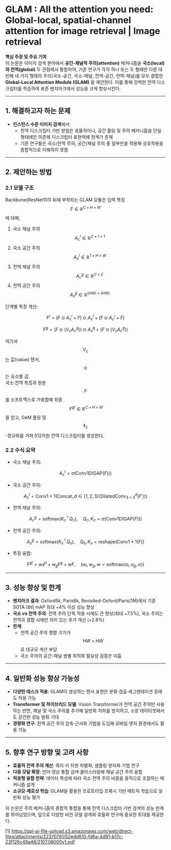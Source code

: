 # GLAM : All the attention you need: Global-local, spatial-channel attention for image retrieval | Image retrieval

**핵심 주장 및 주요 기여**  
이 논문은 이미지 검색 분야에서 **공간-채널적 주의(attention)** 메커니즘을 **국소(local)와 전역(global)** 두 관점에서 통합하여, 기존 연구가 각각 하나 또는 두 형태만 다룬 데 반해 네 가지 형태의 주의(국소-공간, 국소-채널, 전역-공간, 전역-채널)를 모두 결합한 **Global-Local Attention Module (GLAM)** 을 제안한다. 이를 통해 강력한 전역 디스크립터를 학습하여 표준 벤치마크에서 성능을 크게 향상시킨다.

***

## 1. 해결하고자 하는 문제  
- **인스턴스 수준 이미지 검색**에서:  
  - 전역 디스크립터 기반 방법은 효율적이나, 공간 풀링 및 주의 메커니즘을 단일 형태에만 의존해 디스크립터 표현력에 한계가 존재  
  - 기존 연구들은 국소/전역 주의, 공간/채널 주의 중 일부만을 적용해 상호작용을 종합적으로 이해하지 못함  

***

## 2. 제안하는 방법  
### 2.1 모델 구조  
Backbone(ResNet101) 뒤에 부착되는 GLAM 모듈은 입력 특징 $$F \in \mathbb{R}^{C\times H\times W}$$ 에 대해,  
1. 국소 채널 주의 $$\;A^l_c\in\mathbb{R}^{C\times1\times1}$$  
2. 국소 공간 주의 $$\;A^l_s\in\mathbb{R}^{1\times H\times W}$$  
3. 전역 채널 주의 $$\;A^g_c\in\mathbb{R}^{C\times C}$$  
4. 전역 공간 주의 $$\;A^g_s\in\mathbb{R}^{(HW)\times(HW)}$$  

단계별 특징 계산:  

$$
F^l = (F \odot A^l_c + F) \odot A^l_s + (F \odot A^l_c + F)
$$  

$$
F^g = \bigl(F \odot (V_c A^g_c)\bigr) \odot A^g_s + \bigl(F \odot (V_c A^g_c)\bigr)
$$  

여기서 $$V_c$$는 값(value) 텐서, $$\odot$$는 요소별 곱.  
국소·전역 특징과 원본 $$F$$를 소프트맥스로 가중합해 최종 $$\;F^{gl}\in\mathbb{R}^{C\times H\times W}$$ 을 얻고, GeM 풀링 및 $$\ell_2$$-정규화를 거쳐 512차원 전역 디스크립터를 생성한다.

### 2.2 수식 요약  
- 국소 채널 주의:  
  
$$
    A^l_c = \sigma(\mathrm{Conv1D}(\mathrm{GAP}(F)))
  $$

- 국소 공간 주의:  
  
$$
    A^l_s = \mathrm{Conv1\times1}(\mathrm{Concat}\_{d\in\{1,2,3\}}(\mathrm{DilatedConv}_{3\times3}^{d}(F')))
  $$

- 전역 채널 주의:  
  
$$
    A^g_c = \mathrm{softmax}\bigl(K_c^\top Q_c\bigr),\quad Q_c,K_c=\sigma(\mathrm{Conv1D}(\mathrm{GAP}(F)))
  $$

- 전역 공간 주의:  
  
$$
    A^g_s = \mathrm{softmax}\bigl(K_s^\top Q_s\bigr),\quad Q_s,K_s = \mathrm{reshape}(\mathrm{Conv1\times1}(F))
  $$

- 특징 융합:  
  
$$
    F^{gl} = w_l F^l + w_g F^g + w F,\quad (w_l,w_g,w = \mathrm{softmax}(\alpha_l,\alpha_g,\alpha))
  $$

***

## 3. 성능 향상 및 한계  
- **벤치마크 결과**: Oxford5k, Paris6k, Revisited-Oxford/Paris(1M)에서 기존 SOTA 대비 mAP 최대 +4% 이상 성능 향상  
- **국소 vs 전역 주의**: 전역 주의 단독 적용 시에도 큰 향상(최대 +7.5%), 국소 주의는 전역과 결합 시에만 의미 있는 추가 개선 (+2.8%)  
- **한계**:  
  - 전역 공간 주의 행렬 크기가 $$HW\times HW$$ 로 대규모 계산 부담  
  - 국소 주의의 공간-채널 쌍별 최적화 필요성 검증은 미흡  

***

## 4. 일반화 성능 향상 가능성  
- **다양한 태스크 적용**: GLAM이 생성하는 텐서 표현은 분류·검출·세그멘테이션 등에도 적용 가능  
- **Transformer 및 하이브리드 모델**: Vision Transformer가 전역 공간 주의만 사용하는 반면, 채널 및 국소 주의를 추가해 일반화 저하를 방지하고, 소량 데이터셋에서도 강건한 성능 발휘 기대  
- **경량화 연구**: 전역 공간 주의 압축·근사화 기법을 도입해 모바일·엣지 환경에서도 활용 가능  

***

## 5. 향후 연구 방향 및 고려 사항  
- **효율적 전역 주의 계산**: 쿼리·키 차원 차별화, 샘플링·양자화 기법 연구  
- **다중 모달 확장**: 언어·영상 통합 검색·클러스터링에 채널·공간 주의 융합  
- **적응형 융합 전략**: 데이터 특성에 따라 국소·전역 주의 비중을 동적으로 조절하는 메커니즘 설계  
- **소규모·제로샷 학습**: GLAM을 활용한 프로토타입·프록시 기반 메트릭 학습으로 일반화 성능 평가  

이 논문은 주의 메커니즘의 종합적 통합을 통해 전역 디스크립터 기반 검색의 성능 한계를 뛰어넘었으며, 앞으로 다양한 비전 모델 설계와 효율화 연구에 중요한 토대를 제공한다.

[1] https://ppl-ai-file-upload.s3.amazonaws.com/web/direct-files/attachments/22370781/52edd610-fd6a-4d91-b17c-23f126c49a48/2107.08000v1.pdf
